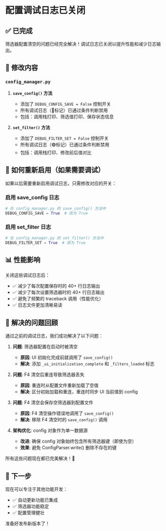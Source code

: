 # 配置调试日志已关闭

## ✅ 已完成

筛选器配置清空的问题已经完全解决！调试日志已关闭以提升性能和减少日志输出。

## 📝 修改内容

### `config_manager.py`

1. **`save_config()` 方法**
   - 添加了 `DEBUG_CONFIG_SAVE = False` 控制开关
   - 所有调试日志（🔵标记）已通过条件判断禁用
   - 包括：调用栈打印、筛选值打印、保存状态信息

2. **`set_filter()` 方法**
   - 添加了 `DEBUG_FILTER_SET = False` 控制开关
   - 所有调试日志（🟢标记）已通过条件判断禁用
   - 包括：调用栈打印、修改前后值对比

## 🔄 如何重新启用（如果需要调试）

如果以后需要重新启用调试日志，只需修改对应的开关：

### 启用 save_config 日志
```python
# 在 config_manager.py 的 save_config() 方法中
DEBUG_CONFIG_SAVE = True  # 改为 True
```

### 启用 set_filter 日志
```python
# 在 config_manager.py 的 set_filter() 方法中
DEBUG_FILTER_SET = True  # 改为 True
```

## 📊 性能影响

关闭这些调试日志后：
- ✅ 减少了每次配置保存时的 40+ 行日志输出
- ✅ 减少了每次设置筛选器时的 40+ 行日志输出
- ✅ 避免了频繁的 traceback 调用（性能优化）
- ✅ 日志文件更加清晰易读

## 🎯 解决的问题回顾

通过之前的调试日志，我们成功解决了以下问题：

1. **问题**: 筛选器配置在启动时被清空
   - **原因**: UI 初始化完成前就调用了 `save_config()`
   - **解决**: 添加 `_ui_initialization_complete` 和 `_filters_loaded` 标志

2. **问题**: F4 清空后重连导致筛选器丢失
   - **原因**: 重连时从配置文件重新加载了空值
   - **解决**: 区分初始加载和重连，重连时同步 UI 当前值到 config

3. **问题**: F4 清空会保存空筛选器到配置文件
   - **原因**: F4 清空操作错误地调用了 `save_config()`
   - **解决**: 移除 F4 清空时的 `save_config()` 调用

4. **架构优化**: config 对象作为单一数据源
   - **改进**: 确保 config 对象始终包含所有筛选器键（即使为空）
   - **效果**: 避免 ConfigParser.write() 删除不存在的键

所有这些问题现在都已完美解决！🎉

## 🚀 下一步

现在可以专注于其他功能开发：
- ✅ 自动更新功能已集成
- ✅ 筛选器功能稳定
- ✅ 配置管理健壮

准备好发布新版本了！

